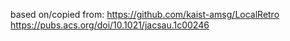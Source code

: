 based on/copied from:
https://github.com/kaist-amsg/LocalRetro
https://pubs.acs.org/doi/10.1021/jacsau.1c00246
